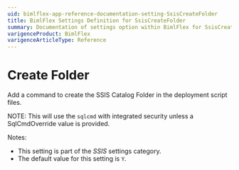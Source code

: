 ```yaml
---
uid: bimlflex-app-reference-documentation-setting-SsisCreateFolder
title: BimlFlex Settings Definition for SsisCreateFolder
summary: Documentation of settings option within BimlFlex for SsisCreateFolder
varigenceProduct: BimlFlex
varigenceArticleType: Reference
---
```


# Create Folder

Add a command to create the SSIS Catalog Folder in the deployment script files.

NOTE: This will use the `sqlcmd` with integrated security unless a SqlCmdOverride value is provided.

Notes:

* This setting is part of the *SSIS* settings category.
* The default value for this setting is `Y`.
